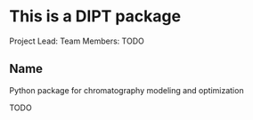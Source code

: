 This is a DIPT package
======================

Project Lead: 
Team Members:
TODO

Name
----

Python package for chromatography modeling and optimization

TODO

